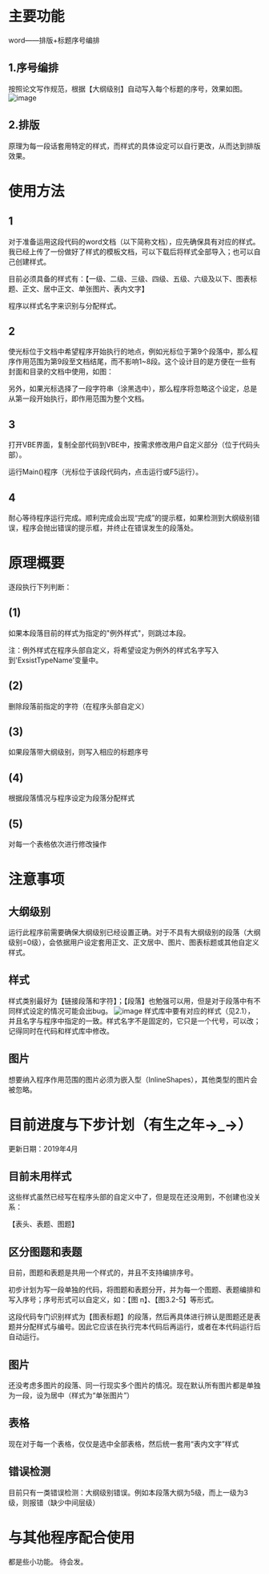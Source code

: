 # 主要功能
word——排版+标题序号编排
## 1.序号编排
按照论文写作规范，根据【大纲级别】自动写入每个标题的序号，效果如图。
![image](https://github.com/XStir/word--Type-setting-and-Title-index/blob/master/example.png)
## 2.排版
原理为每一段话套用特定的样式，而样式的具体设定可以自行更改，从而达到排版效果。

# 使用方法
## 1
对于准备运用这段代码的word文档（以下简称文档），应先确保具有对应的样式。
我已经上传了一份做好了样式的模板文档，可以下载后将样式全部导入；也可以自己创建样式。

目前必须具备的样式有：【一级、二级、三级、四级、五级、六级及以下、图表标题、正文、居中正文、单张图片、表内文字】

程序以样式名字来识别与分配样式。

## 2
使光标位于文档中希望程序开始执行的地点，例如光标位于第9个段落中，那么程序作用范围为第9段至文档结尾，而不影响1~8段。这个设计目的是方便在一些有封面和目录的文档中使用，如图：

另外，如果光标选择了一段字符串（涂黑选中），那么程序将忽略这个设定，总是从第一段开始执行，即作用范围为整个文档。

## 3
打开VBE界面，复制全部代码到VBE中，按需求修改用户自定义部分（位于代码头部）。

运行Main()程序（光标位于该段代码内，点击运行或F5运行）。

## 4
耐心等待程序运行完成。顺利完成会出现“完成”的提示框，如果检测到大纲级别错误，程序会抛出错误的提示框，并终止在错误发生的段落处。

# 原理概要
逐段执行下列判断：
## (1)
如果本段落目前的样式为指定的"例外样式"，则跳过本段。

注：例外样式在程序头部自定义，将希望设定为例外的样式名字写入到'ExsistTypeName'变量中。
## (2)
删除段落前指定的字符（在程序头部自定义）
## (3)
如果段落带大纲级别，则写入相应的标题序号
## (4)
根据段落情况与程序设定为段落分配样式
## (5)
对每一个表格依次进行修改操作

# 注意事项
## 大纲级别
运行此程序前需要确保大纲级别已经设置正确。对于不具有大纲级别的段落（大纲级别=0级），会依据用户设定套用正文、正文居中、图片、图表标题或其他自定义样式。

## 样式
样式类别最好为【链接段落和字符】；【段落】也勉强可以用，但是对于段落中有不同样式设定的情况可能会出bug。
![image](https://github.com/XStir/word--Type-setting-and-Title-index/blob/master/%E6%A0%B7%E5%BC%8F%E7%B1%BB%E5%9E%8B.jpg)
样式库中要有对应的样式（见2.1），并且名字与程序中指定的一致。样式名字不是固定的，它只是一个代号，可以改；记得同时在代码和样式库中修改。

## 图片
想要纳入程序作用范围的图片必须为嵌入型（InlineShapes），其他类型的图片会被忽略。

# 目前进度与下步计划（有生之年→_→）
更新日期：2019年4月
## 目前未用样式
这些样式虽然已经写在程序头部的自定义中了，但是现在还没用到，不创建也没关系：

【表头、表题、图题】
## 区分图题和表题
目前，图题和表题是共用一个样式的，并且不支持编排序号。

初步计划为写一段单独的代码，将图题和表题分开，并为每一个图题、表题编排和写入序号；序号形式可以自定义，如：【图 n】、【图3.2-5】等形式。

这段代码专门识别样式为【图表标题】的段落，然后再具体进行辨认是图题还是表题并分配样式与编号。因此它应该在执行完本代码后再运行，或者在本代码运行后自动运行。

## 图片
还没考虑多图片的段落、同一行现实多个图片的情况。现在默认所有图片都是单独为一段，设为居中（样式为“单张图片”）

## 表格
现在对于每一个表格，仅仅是选中全部表格，然后统一套用“表内文字”样式

## 错误检测
目前只有一类错误检测：大纲级别错误。例如本段落大纲为5级，而上一级为3级，则报错（缺少中间层级）

# 与其他程序配合使用
都是些小功能。
待会发。
